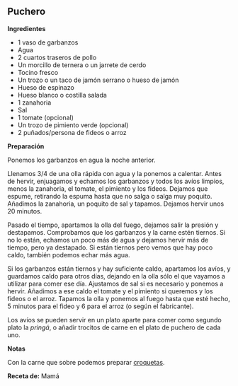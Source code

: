 ## Puchero

**Ingredientes**

- 1 vaso de garbanzos
- Agua
- 2 cuartos traseros de pollo
- Un morcillo de ternera o un jarrete de cerdo
- Tocino fresco
- Un trozo o un taco de jamón serrano o hueso de jamón
- Hueso de espinazo
- Hueso blanco o costilla salada
- 1 zanahoria
- Sal
- 1 tomate (opcional)
- Un trozo de pimiento verde (opcional)
- 2 puñados/persona de fideos o arroz

**Preparación**

Ponemos los garbanzos en agua la noche anterior.

Llenamos 3/4 de una olla rápida con agua y la ponemos a calentar. Antes de hervir, enjuagamos y echamos los garbanzos y todos los avíos limpios, menos la zanahoria, el tomate, el pimiento y los fideos. Dejamos que espume, retirando la espuma hasta que no salga o salga muy poquito. Añadimos la zanahoria, un poquito de sal y tapamos. Dejamos hervir unos 20 minutos. 

Pasado el tiempo, apartamos la olla del fuego, dejamos salir la presión y destapamos. Comprobamos que los garbanzos y la carne estén tiernos. Si no lo están, echamos un poco más de agua y dejamos hervir más de tiempo, pero ya destapado. Si están tiernos pero vemos que hay poco caldo, también podemos echar más agua. 

Si los garbanzos están tiernos y hay suficiente caldo, apartamos los avíos, y guardamos caldo para otros días, dejando en la olla sólo el que vayamos a utilizar para comer ese día. Ajustamos de sal si es necesario y ponemos a hervir. Añadimos a ese caldo el tomate y el pimiento si queremos y los fideos o el arroz. Tapamos la olla y ponemos al fuego hasta que esté hecho, 5 minutos para el fideo y 6 para el arroz (o según el fabricante).

Los avíos se pueden servir en un plato aparte para comer como segundo plato la *pringá*, o añadir trocitos de carne en el plato de puchero de cada uno.

**Notas**

Con la carne que sobre podemos preparar [croquetas](croquetas.md).

**Receta de:** Mamá
